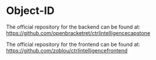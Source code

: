 # Object-ID

The official repository for the backend can be found at: https://github.com/openbracketret/ctrlintelligencecapstone

The official repository for the frontend can be found at: https://github.com/zoblou/ctrlintelligencefrontend